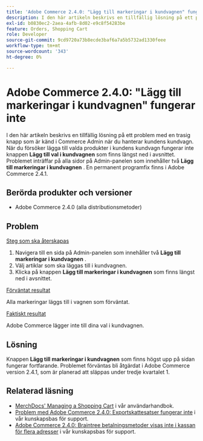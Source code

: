```yaml
---
title: 'Adobe Commerce 2.4.0: "Lägg till markeringar i kundvagnen" fungerar inte'
description: I den här artikeln beskrivs en tillfällig lösning på ett problem med en trasig knapp som är känd i Commerce Admin när du hanterar kundens kundvagn. När du försöker lägga till valda produkter i kundens kundvagn fungerar inte knappen **Lägg till val i min kundvagn** som finns längst ned i avsnittet. Problemet inträffar på alla sidor på administrationspanelen som innehåller två **Lägg till markeringar i kundvagnen**. En permanent programfix finns i Adobe Commerce 2.4.1.
exl-id: b0830ec2-2aea-4afb-8d02-e9c8f54283be
feature: Orders, Shopping Cart
role: Developer
source-git-commit: 9cd9720a73b8ecde3baf6a7a5b5732ad1330feee
workflow-type: tm+mt
source-wordcount: '343'
ht-degree: 0%

---
```


# Adobe Commerce 2.4.0: &quot;Lägg till markeringar i kundvagnen&quot; fungerar inte

I den här artikeln beskrivs en tillfällig lösning på ett problem med en trasig knapp som är känd i Commerce Admin när du hanterar kundens kundvagn. När du försöker lägga till valda produkter i kundens kundvagn fungerar inte knappen **Lägg till val i kundvagnen** som finns längst ned i avsnittet. Problemet inträffar på alla sidor på Admin-panelen som innehåller två **Lägg till markeringar i kundvagnen** . En permanent programfix finns i Adobe Commerce 2.4.1.

## Berörda produkter och versioner

* Adobe Commerce 2.4.0 (alla distributionsmetoder)

## Problem

<u>Steg som ska återskapas</u>

1. Navigera till en sida på Admin-panelen som innehåller två **Lägg till markeringar i kundvagnen** .
1. Välj artiklar som ska läggas till i kundvagnen.
1. Klicka på knappen **Lägg till markeringar i kundvagnen** som finns längst ned i avsnittet.

<u>Förväntat resultat</u>

Alla markeringar läggs till i vagnen som förväntat.

<u>Faktiskt resultat</u>

Adobe Commerce lägger inte till dina val i kundvagnen.

## Lösning

Knappen **Lägg till markeringar i kundvagnen** som finns högst upp på sidan fungerar fortfarande. Problemet förväntas bli åtgärdat i Adobe Commerce version 2.4.1, som är planerad att släppas under tredje kvartalet 1.

## Relaterad läsning

* [MerchDocs&#39; Managing a Shopping Cart](https://experienceleague.adobe.com/sv/docs/commerce-admin/stores-sales/point-of-purchase/assist/shopping-assisted-cart-manage) i vår användarhandbok.
* [Problem med Adobe Commerce 2.4.0: Exportskattesatser fungerar inte](/help/troubleshooting/miscellaneous/magento-2-4-0-known-issue-export-tax-rates-does-not-work.md) i vår kunskapsbas för support.
* [Adobe Commerce 2.4.0: Braintree betalningsmetoder visas inte i kassan för flera adresser](/help/troubleshooting/payments/magento-2-4-0-braintree-not-in-multiple-addresses-checkout.md) i vår kunskapsbas för support.
